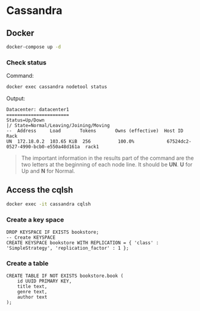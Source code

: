 # Cassandra

## Docker

```bash
docker-compose up -d
```

### Check status

Command:

```bash
docker exec cassandra nodetool status
```

Output:

```console
Datacenter: datacenter1
=======================
Status=Up/Down
|/ State=Normal/Leaving/Joining/Moving
--  Address     Load       Tokens       Owns (effective)  Host ID                               Rack
UN  172.18.0.2  103.65 KiB  256          100.0%            67524dc2-0527-4990-bcb0-e550a48d161a  rack1
```

> The important information in the results part of the command are the two letters at the beginning of each node line. It should be **UN**. **U** for Up and **N** for Normal.

## Access the cqlsh

```bash
docker exec -it cassandra cqlsh
```

### Create a key space

```cql
DROP KEYSPACE IF EXISTS bookstore;
-- Create KEYSPACE
CREATE KEYSPACE bookstore WITH REPLICATION = { 'class' : 'SimpleStrategy', 'replication_factor' : 1 };
```

### Create a table

```cql
CREATE TABLE IF NOT EXISTS bookstore.book (
    id UUID PRIMARY KEY,
    title text,
    genre text,
    author text
);
```